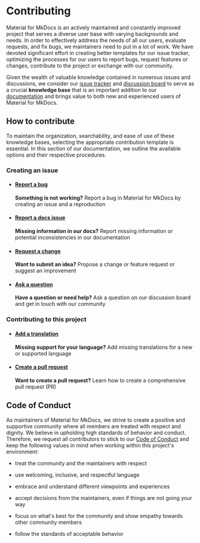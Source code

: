 # Contributing

Material for MkDocs is an actively maintained and constantly improved project 
that serves a diverse user base with varying backgrounds and needs. In order to 
effectively address the needs of all our users, evaluate requests, and fix bugs, 
we maintainers need to put in a lot of work. We have devoted significant effort 
in creating better templates for our issue tracker, optimizing the processes for 
our users to report bugs, request features or changes, contribute to the 
project or exchange with our community. 

Given the wealth of valuable knowledge contained in numerous issues and 
discussions, we consider our [issue tracker] and [discussion board] to serve as a 
crucial __knowledge base__ that is an important addition to our [documentation] 
and brings value to both new and experienced users of Material for MkDocs.

## How to contribute

To maintain the organization, searchability, and ease of use of these knowledge 
bases, selecting the appropriate contribution template is essential. In this 
section of our documentation, we outline the available options and their 
respective procedures.


  [discussion board]: https://github.com/squidfunk/mkdocs-material/discussions
  [issue tracker]: https://github.com/squidfunk/mkdocs-material/issues
  [documentation]: https://squidfunk.github.io/mkdocs-material/
  

### Creating an issue

-   #### [Report a bug][report a bug]

    __Something is not working?__ Report a bug in Material for MkDocs by creating an issue and a reproduction

-   #### [Report a docs issue][report a docs issue]

    __Missing information in our docs?__ Report missing information or potential inconsistencies in our documentation 

-   #### [Request a change][request a change]

    __Want to submit an idea?__ Propose a change or feature request or suggest an improvement

-   #### [Ask a question][ask a question]

    __Have a question or need help?__ Ask a question on our discussion board and get in touch with our community

### Contributing to this project

-   #### [Add a translation](https://github.com/squidfunk/mkdocs-material/adding-a-translation)
    
    __Missing support for your language?__ Add missing translations for a new or supported language

-   #### [Create a pull request](https://github.com/squidfunk/mkdocs-material/creating-a-pull-request) 
    
    __Want to create a pull request?__ Learn how to create a comprehensive pull request (PR)

  [report a bug]: reporting-a-bug.md
  [report a docs issue]: reporting-a-docs-issue.md
  [request a change]: requesting-a-change.md
  [ask a question]: https://github.com/squidfunk/mkdocs-material/discussions

## Code of Conduct

As maintainers of Material for MkDocs, we strive to create a positive and 
supportive community where all members are treated with respect and dignity. We 
believe in upholding high standards of behavior and conduct. Therefore, we 
request all contributors to stick to our [Code of Conduct] and keep the 
following values in mind when working within this project's environment:

- treat the community and the maintainers with respect
- use welcoming, inclusive, and respectful language
- embrace and understand different viewpoints and experiences
- accept decisions from the maintainers, even if things are not going your way
- focus on what's best for the community and show empathy towards other community members
- follow the standards of acceptable behavior

  [Code of Conduct]: https://github.com/squidfunk/mkdocs-material/blob/master/CODE_OF_CONDUCT.md
